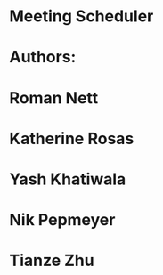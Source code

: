 # Meeting Scheduler

# Authors:
#   Roman Nett
#   Katherine Rosas
#   Yash Khatiwala
#   Nik Pepmeyer
#   Tianze Zhu
